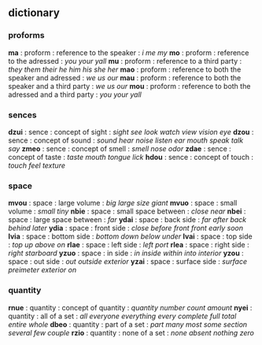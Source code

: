 
## dictionary

### proforms

**ma** : proform : reference to the speaker : *i* *me* *my*
**mo** : proform : reference to the adressed : *you* *your* *yall*
**mu** : proform : reference to a third party : *they* *them* *their* *he* *him* *his* *she* *her*
**mao** : proform : reference to both the speaker and adressed : *we* *us* *our*
**mau** : proform : reference to both the speaker and a third party : *we* *us* *our*
**mou** : proform : reference to both the adressed and a third party : *you* *your* *yall*

### sences

**dzui** : sence : concept of sight : *sight* *see* *look* *watch* *view* *vision* *eye*
**dzou** : sence : concept of sound : *sound* *hear* *noise* *listen* *ear* *mouth* *speak* *talk* *say*
**zmeo** : sence : concept of smell : *smell* *nose* *odor*
**zdae** : sence : concept of taste : *taste* *mouth* *tongue* *lick*
**hdou** : sence : concept of touch : *touch* *feel* *texture*

### space

**mvou** : space : large volume : *big* *large* *size* *giant*
**mvuo** : space : small volume : *small* *tiny*
**nbie** : space : small space between : *close* *near*
**nbei** : space : large space between : *far*
**ydai** : space : back side : *far* *after* *back* *behind* *later*
**ydia** : space : front side : *close* *before* *front* *front* *early* *soon*
**lvia** : space : bottom side : *bottom* *down* *below* *under*
**lvai** : space : top side : *top* *up* *above* *on*
**rlae** : space : left side : *left* *port*
**rlea** : space : right side : *right* *starboard*
**yzuo** : space : in side : *in* *inside* *within* *into* *interior*
**yzou** : space : out side : *out* *outside* *exterior*
**yzai** : space : surface side : *surface* *preimeter* *exterior* *on*

### quantity

**rnue** : quantity : concept of quantity : *quantity* *number* *count* *amount*
**nyei** : quantity : all of a set : *all* *everyone* *everything* *every* *complete* *full* *total* *entire* *whole*
**dbeo** : quantity : part of a set : *part* *many* *most* *some* *section* *several* *few* *couple*
**rzio** : quantity : none of a set : *none* *absent* *nothing* *zero*
